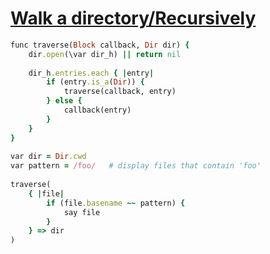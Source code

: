 [1]: https://rosettacode.org/wiki/Walk_a_directory/Recursively

# [Walk a directory/Recursively][1]

```ruby
func traverse(Block callback, Dir dir) {
    dir.open(\var dir_h) || return nil
 
    dir_h.entries.each { |entry|
        if (entry.is_a(Dir)) {
            traverse(callback, entry)
        } else {
            callback(entry)
        }
    }
}
 
var dir = Dir.cwd
var pattern = /foo/   # display files that contain 'foo'
 
traverse(
    { |file|
        if (file.basename ~~ pattern) {
            say file
        }
    } => dir
)
```
